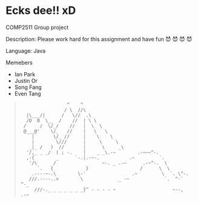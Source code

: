 # Ecks dee!! xD

COMP2511 Group project

Description: Please work hard for this assignment and have fun :smiling_imp: :smiling_imp: :smiling_imp: :smiling_imp:

Language: Java

Memebers 
 - Ian Park  
 - Justin Or 
 - Song Fang 
 - Even Tang

>                      ^    ^
>                     / \  //\
>       |\___/|      /   \//  .\
>       /O  O  \__  /    //  | \ \
>      /     /  \/_/    //   |  \  \
>      @___@'    \/_   //    |   \   \ 
>         |       \/_ //     |    \    \ 
>         |        \///      |     \     \ 
>        _|_ /   )  //       |      \     _\
>       '/,_ _ _/  ( ; -.    |    _ _\.-~        .-~~~^-.
>       ,-{        _      `-.|.-~-.           .~         `.
>        '/\      /                 ~-. _ .-~      .-~^-.  \
>           `.   {            }                   /      \  \
>         .----~-.\        \-'                 .~         \  `. \^-.
>        ///.----..>        \             _ -~             `.  ^-`   ^-_
>          ///-._ _ _ _ _ _ _}^ - - - - ~                     ~--,   .-~
>         
